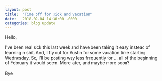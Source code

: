 ```yaml
---
layout: post
title:  "Time off for sick and vacation"
date:   2018-02-04 14:30:00 -0800
categories: blog update
---
```

Hello,
<br><br>
I've been real sick this last week and have been taking it easy instead of learning n shit. And, I fly out for Austin for some vacation time starting Wednesday. So, I'll be posting way less frequently for ... all of the beginning of February it would seem. More later, and maybe more soon?
<br><br>
Bye
